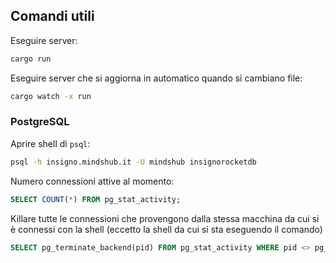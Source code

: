 ## Comandi utili

Eseguire server:
```sh
cargo run
```

Eseguire server che si aggiorna in automatico quando si cambiano file:
```sh
cargo watch -x run
```

### PostgreSQL

Aprire shell di `psql`:
```sh
psql -h insigno.mindshub.it -U mindshub insignorocketdb
```

Numero connessioni attive al momento:
```sql
SELECT COUNT(*) FROM pg_stat_activity;
```

Killare tutte le connessioni che provengono dalla stessa macchina da cui si è connessi con la shell (eccetto la shell da cui si sta eseguendo il comando)
```sql
SELECT pg_terminate_backend(pid) FROM pg_stat_activity WHERE pid <> pg_backend_pid() AND client_addr IN (SELECT client_addr FROM pg_stat_activity WHERE pid = pg_backend_pid());
```
